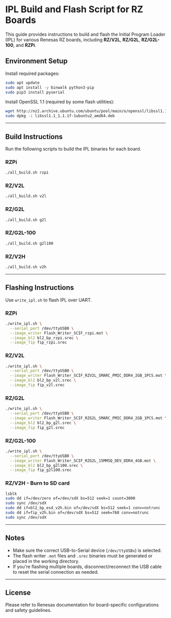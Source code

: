 
# IPL Build and Flash Script for RZ Boards

This guide provides instructions to build and flash the Initial Program Loader (IPL) for various Renesas RZ boards, including **RZ/V2L**, **RZ/G2L**, **RZ/G2L-100**, and **RZPi**.

## Environment Setup

Install required packages:

```bash
sudo apt update
sudo apt install -y binwalk python3-pip
sudo pip3 install pyserial
```

Install OpenSSL 1.1 (required by some flash utilities):

```bash
wget http://nz2.archive.ubuntu.com/ubuntu/pool/main/o/openssl/libssl1.1_1.1.1f-1ubuntu2_amd64.deb
sudo dpkg -i libssl1.1_1.1.1f-1ubuntu2_amd64.deb
```

---

## Build Instructions

Run the following scripts to build the IPL binaries for each board.

### RZPi

```bash
./all_build.sh rzpi
```

### RZ/V2L

```bash
./all_build.sh v2l
```

### RZ/G2L

```bash
./all_build.sh g2l
```

### RZ/G2L-100

```bash
./all_build.sh g2l100
```

### RZ/V2H

```bash
./all_build.sh v2h
```

---

## Flashing Instructions

Use `write_ipl.sh` to flash IPL over UART.

### RZPi

```bash
./write_ipl.sh \
  --serial_port /dev/ttyUSB0 \
  --image_writer Flash_Writer_SCIF_rzpi.mot \
  --image_bl2 bl2_bp_rzpi.srec \
  --image_fip fip_rzpi.srec
```

### RZ/V2L

```bash
./write_ipl.sh \
  --serial_port /dev/ttyUSB0 \
  --image_writer Flash_Writer_SCIF_RZV2L_SMARC_PMIC_DDR4_2GB_1PCS.mot \
  --image_bl2 bl2_bp_v2l.srec \
  --image_fip fip_v2l.srec
```

### RZ/G2L

```bash
./write_ipl.sh \
  --serial_port /dev/ttyUSB0 \
  --image_writer Flash_Writer_SCIF_RZG2L_SMARC_PMIC_DDR4_2GB_1PCS.mot \
  --image_bl2 bl2_bp_g2l.srec \
  --image_fip fip_g2l.srec
```

### RZ/G2L-100

```bash
./write_ipl.sh \
  --serial_port /dev/ttyUSB0 \
  --image_writer Flash_Writer_SCIF_RZG2L_15MMSQ_DEV_DDR4_4GB.mot \
  --image_bl2 bl2_bp_g2l100.srec \
  --image_fip fip_g2l100.srec
```

### RZ/V2H - Burn to SD card

```bash
lsblk
sudo dd if=/dev/zero of=/dev/sdX bs=512 seek=1 count=3000
sudo sync /dev/sdX
sudo dd if=bl2_bp_esd_v2h.bin of=/dev/sdX bs=512 seek=1 conv=notrunc
sudo dd if=fip_v2h.bin of=/dev/sdX bs=512 seek=768 conv=notrunc
sudo sync /dev/sdX
```

---

## Notes

- Make sure the correct USB-to-Serial device (`/dev/ttyUSBx`) is selected.
- The flash writer `.mot` files and `.srec` binaries must be generated or placed in the working directory.
- If you're flashing multiple boards, disconnect/reconnect the USB cable to reset the serial connection as needed.

---

## License

Please refer to Renesas documentation for board-specific configurations and safety guidelines.
